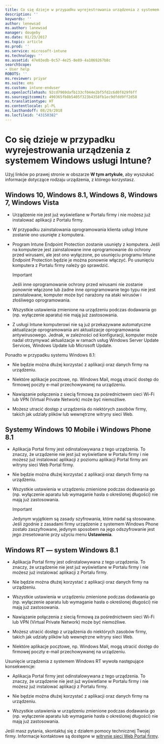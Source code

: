 ```yaml
---
title: Co się dzieje w przypadku wyrejestrowania urządzenia z systemem Windows? | Microsoft Docs
description: ''
keywords: ''
author: lenewsad
ms.author: lanewsad
manager: dougeby
ms.date: 01/23/2017
ms.topic: article
ms.prod: ''
ms.service: microsoft-intune
ms.technology: ''
ms.assetid: 47e03edb-0c57-4e25-8e89-4a1069267b8c
searchScope:
- User help
ROBOTS: ''
ms.reviewer: priyar
ms.suite: ems
ms.custom: intune-enduser
ms.openlocfilehash: 92cd7969dafb133cf044e2bf5fd2c6d0f829f6ff
ms.sourcegitcommit: 490365fb8b5405f323b4358fb1ec9dfdd9ff2d58
ms.translationtype: HT
ms.contentlocale: pl-PL
ms.lasthandoff: 08/29/2018
ms.locfileid: "43150382"
---
```

# <a name="what-happens-if-you-unenroll-your-windows-device-from-intune"></a>Co się dzieje w przypadku wyrejestrowania urządzenia z systemem Windows usługi Intune?

Użyj linków po prawej stronie w obszarze **W tym artykule**, aby wyszukać informacje dotyczące rodzaju urządzenia, z którego korzystasz.


## <a name="windows-10-windows-81-windows-8-windows-7-windows-vista"></a>Windows 10, Windows 8.1, Windows 8, Windows 7, Windows Vista

-   Urządzenie nie jest już wyświetlane w Portalu firmy i nie możesz już instalować aplikacji z Portalu firmy.

-   W przypadku zainstalowania oprogramowania klienta usługi Intune zostanie ono usunięte z komputera.

-   Program Intune Endpoint Protection zostanie usunięty z komputera. Jeśli na komputerze jest zainstalowane inne oprogramowanie do ochrony przed wirusami, ale jest ono wyłączone, po usunięciu programu Intune Endpoint Protection będzie je można ponownie włączyć. Po usunięciu komputera z Portalu firmy należy go sprawdzić.

    > [!IMPORTANT]
    > Jeśli inne oprogramowanie ochrony przed wirusami nie zostanie ponownie włączone lub żadne inne oprogramowanie tego typu nie jest zainstalowane, komputer może być narażony na ataki wirusów i złośliwego oprogramowania.

-   Wszystkie ustawienia zmienione na urządzeniu podczas dodawania go (np. wyłączenie aparatu) nie mają już zastosowania.

-   Z usługi Intune komputerowi nie są już przekazywane automatyczne aktualizacje oprogramowania ani aktualizacje oprogramowania antywirusowego. Jednak, w zależności od konfiguracji, komputer może nadal otrzymywać aktualizacje w ramach usług Windows Server Update Services, Windows Update lub Microsoft Update.

Ponadto w przypadku systemu Windows 8.1:

-   Nie będzie można dłużej korzystać z aplikacji oraz danych firmy na urządzeniu.

-   Niektóre aplikacje pocztowe, np. Windows Mail, mogą utracić dostęp do firmowej poczty e-mail przechowywanej na urządzeniu.

-   Nawiązanie połączenia z siecią firmową za pośrednictwem sieci Wi-Fi lub VPN (Virtual Private Network) może być niemożliwe.

-   Możesz utracić dostęp z urządzenia do niektórych zasobów firmy, takich jak udziały plików lub wewnętrzne witryny sieci Web.

## <a name="windows-10-mobile-and-windows-phone-81"></a>Systemy Windows 10 Mobile i Windows Phone 8.1

-   Aplikacja Portal firmy jest odinstalowywana z tego urządzenia. To znaczy, że urządzenie nie jest już wyświetlane w Portalu firmy i nie możesz już instalować aplikacji z poziomu aplikacji Portal firmy ani witryny sieci Web Portal firmy.

-   Nie będzie można dłużej korzystać z aplikacji oraz danych firmy na urządzeniu.

-   Wszystkie ustawienia w urządzeniu zmienione podczas dodawania go (np. wyłączenie aparatu lub wymaganie hasła o określonej długości) nie mają już zastosowania.

    > [!IMPORTANT]
    > Jedynym wyjątkiem są zasady szyfrowania, które nadal są stosowane. Jeśli zgodnie z zasadami firmy urządzenie z systemem Windows Phone zostało zaszyfrowane, jedynym sposobem na jego odszyfrowanie jest jego zresetowanie przy użyciu menu **Ustawienia**.

## <a name="windows-rt-running-windows-81"></a>Windows RT — system Windows 8.1

-   Aplikacja Portal firmy jest odinstalowywana z tego urządzenia. To znaczy, że urządzenie nie jest już wyświetlane w Portalu firmy i nie możesz już instalować aplikacji z Portalu firmy.

-   Nie będzie można dłużej korzystać z aplikacji oraz danych firmy na urządzeniu.

-   Wszystkie ustawienia w urządzeniu zmienione podczas dodawania go (np. wyłączenie aparatu lub wymaganie hasła o określonej długości) nie mają już zastosowania.

-   Nawiązanie połączenia z siecią firmową za pośrednictwem sieci Wi-Fi lub VPN (Virtual Private Network) może być niemożliwe.

-   Możesz utracić dostęp z urządzenia do niektórych zasobów firmy, takich jak udziały plików lub wewnętrzne witryny sieci Web.

-   Niektóre aplikacje pocztowe, np. Windows Mail, mogą utracić dostęp do firmowej poczty e-mail przechowywanej na urządzeniu.

Usunięcie urządzenia z systemem Windows RT wywoła następujące konsekwencje:

-   Aplikacja Portal firmy jest odinstalowywana z tego urządzenia. To znaczy, że urządzenie nie jest już wyświetlane w Portalu firmy i nie możesz już instalować aplikacji z Portalu firmy.

-   Nie będzie można dłużej korzystać z aplikacji oraz danych firmy na urządzeniu.

-   Wszystkie ustawienia w urządzeniu zmienione podczas dodawania go (np. wyłączenie aparatu lub wymaganie hasła o określonej długości) nie mają już zastosowania.

Jeśli masz pytania, skontaktuj się z działem pomocy technicznej Twojej firmy. Informacje kontaktowe są dostępne w [witrynie sieci Web Portal firmy](https://go.microsoft.com/fwlink/?linkid=2010980).

